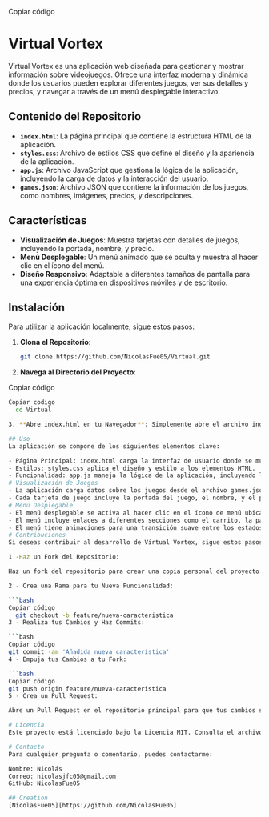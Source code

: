 
Copiar código
# Virtual Vortex

Virtual Vortex es una aplicación web diseñada para gestionar y mostrar información sobre videojuegos. Ofrece una interfaz moderna y dinámica donde los usuarios pueden explorar diferentes juegos, ver sus detalles y precios, y navegar a través de un menú desplegable interactivo.

## Contenido del Repositorio

- **`index.html`**: La página principal que contiene la estructura HTML de la aplicación.
- **`styles.css`**: Archivo de estilos CSS que define el diseño y la apariencia de la aplicación.
- **`app.js`**: Archivo JavaScript que gestiona la lógica de la aplicación, incluyendo la carga de datos y la interacción del usuario.
- **`games.json`**: Archivo JSON que contiene la información de los juegos, como nombres, imágenes, precios, y descripciones.

## Características

- **Visualización de Juegos**: Muestra tarjetas con detalles de juegos, incluyendo la portada, nombre, y precio.
- **Menú Desplegable**: Un menú animado que se oculta y muestra al hacer clic en el ícono del menú.
- **Diseño Responsivo**: Adaptable a diferentes tamaños de pantalla para una experiencia óptima en dispositivos móviles y de escritorio.

## Instalación

Para utilizar la aplicación localmente, sigue estos pasos:

1. **Clona el Repositorio**:

   ```bash
   git clone https://github.com/NicolasFue05/Virtual.git

2. **Navega al Directorio del Proyecto**:

Copiar código

```bash
Copiar codigo
  cd Virtual

3. **Abre index.html en tu Navegador**: Simplemente abre el archivo index.html en tu navegador para ver la aplicación en funcionamiento.

## Uso
La aplicación se compone de los siguientes elementos clave:

- Página Principal: index.html carga la interfaz de usuario donde se muestran las tarjetas de juegos.
- Estilos: styles.css aplica el diseño y estilo a los elementos HTML.
- Funcionalidad: app.js maneja la lógica de la aplicación, incluyendo la carga dinámica de datos desde games.json y la gestión del menú desplegable.
# Visualización de Juegos
- La aplicación carga datos sobre los juegos desde el archivo games.json.
- Cada tarjeta de juego incluye la portada del juego, el nombre, y el precio.
# Menú Desplegable
- El menú desplegable se activa al hacer clic en el ícono de menú ubicado en la parte superior derecha de la página.
- El menú incluye enlaces a diferentes secciones como el carrito, la página de inicio, configuración y acerca de.
- El menú tiene animaciones para una transición suave entre los estados visible y oculto.
# Contribuciones
Si deseas contribuir al desarrollo de Virtual Vortex, sigue estos pasos:

1 -Haz un Fork del Repositorio:

Haz un fork del repositorio para crear una copia personal del proyecto.

2 - Crea una Rama para tu Nueva Funcionalidad:

```bash
Copiar código
  git checkout -b feature/nueva-caracteristica
3 - Realiza tus Cambios y Haz Commits:

```bash
Copiar código
git commit -am 'Añadida nueva característica'
4 - Empuja tus Cambios a tu Fork:

```bash
Copiar código
git push origin feature/nueva-caracteristica
5 - Crea un Pull Request:

Abre un Pull Request en el repositorio principal para que tus cambios sean revisados e incorporados.

# Licencia
Este proyecto está licenciado bajo la Licencia MIT. Consulta el archivo LICENSE para más detalles.

# Contacto
Para cualquier pregunta o comentario, puedes contactarme:

Nombre: Nicolás
Correo: nicolasjfc05@gmail.com
GitHub: NicolasFue05

## Creation
[NicolasFue05][https://github.com/NicolasFue05]
